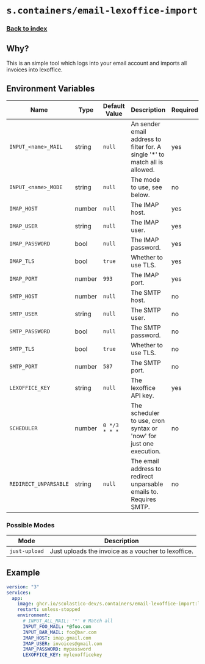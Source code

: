 # `s.containers/email-lexoffice-import`

### [Back to index](../../README.md)

## Why?

This is an simple tool which logs into your email account and imports all invoices into lexoffice.

## Environment Variables

| Name                                | Type   | Default Value | Description                                                                  | Required |
|-------------------------------------|--------|---------------|------------------------------------------------------------------------------|----------|
| `INPUT_<name>_MAIL`                 | string | `null`        | An sender email address to filter for. A single '*' to match all is allowed. | yes      |
| `INPUT_<name>_MODE`                 | string | `null`        | The mode to use, see below.                                                  | no       |
| `IMAP_HOST`                         | number | `null`        | The IMAP host.                                                               | yes      |
| `IMAP_USER`                         | string | `null`        | The IMAP user.                                                               | yes      |
| `IMAP_PASSWORD`                     | bool   | `null`        | The IMAP password.                                                           | yes      |
| `IMAP_TLS`                          | bool   | `true`        | Whether to use TLS.                                                          | yes      |
| `IMAP_PORT`                         | number | `993`         | The IMAP port.                                                               | yes      |
| `SMTP_HOST`                         | number | `null`        | The SMTP host.                                                               | no       |
| `SMTP_USER`                         | string | `null`        | The SMTP user.                                                               | no       |
| `SMTP_PASSWORD`                     | bool   | `null`        | The SMTP password.                                                           | no       |
| `SMTP_TLS`                          | bool   | `true`        | Whether to use TLS.                                                          | no       |
| `SMTP_PORT`                         | number | `587`         | The SMTP port.                                                               | no       |
| `LEXOFFICE_KEY`                     | string | `null`        | The lexoffice API key.                                                       | yes      |
| `SCHEDULER`                         | number | `0 */3 * * *` | The scheduler to use, cron syntax or 'now' for just one execution.           | no       |
| `REDIRECT_UNPARSABLE`               | string | `null`        | The email address to redirect unparsable emails to. Requires SMTP.           | no       |

### Possible Modes

| Mode           | Description                                                            |
|----------------|------------------------------------------------------------------------|
| `just-upload`  | Just uploads the invoice as a voucher to lexoffice.                    |

## Example

```yml
version: "3"
services:
  app:
    image: ghcr.io/scolastico-dev/s.containers/email-lexoffice-import:latest
    restart: unless-stopped
    environment:
      # INPUT_ALL_MAIL: '*' # Match all
      INPUT_FOO_MAIL: *@foo.com
      INPUT_BAR_MAIL: foo@bar.com
      IMAP_HOST: imap.gmail.com
      IMAP_USER: invoices@gmail.com
      IMAP_PASSWORD: mypassword
      LEXOFFICE_KEY: mylexofficekey
```
